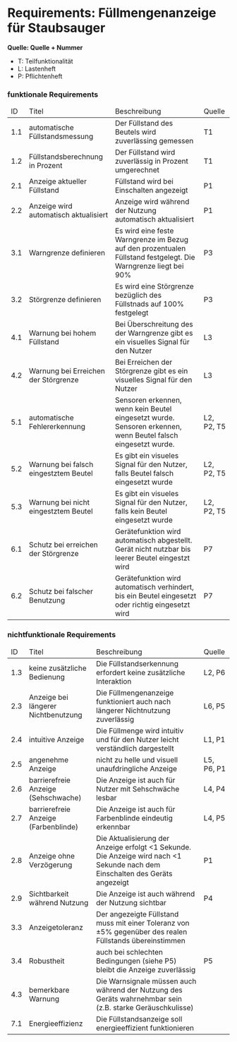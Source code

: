 # Requirements: Füllmengenanzeige für Staubsauger
**Quelle: Quelle + Nummer**
- T: Teilfunktionalität
- L: Lastenheft
- P: Pflichtenheft

### funktionale Requirements

<table>
  <thead>
    <tr>
      <td>ID</td>
      <td>Titel</td>
      <td>Beschreibung</td>
      <td>Quelle</td>
    </tr>
  </thead>
  <tbody>
    <tr>
      <td>1.1</td>
      <td>automatische Füllstandsmessung</td>
      <td>Der Füllstand des Beutels wird zuverlässing gemessen</td>
      <td>T1</td>
    </tr>
    <tr>
      <td>1.2</td>
      <td>Füllstandsberechnung in Prozent</td>
      <td>Der Füllstand wird zuverlässig in Prozent umgerechnet</td>
      <td>T1</td>
    </tr>
    <tr>
      <td>2.1</td>
      <td>Anzeige aktueller Füllstand</td>
      <td>Füllstand wird bei Einschalten angezeigt</td>
      <td>P1</td>
    </tr>
    <tr>
      <td>2.2</td>
      <td>Anzeige wird automatisch aktualisiert</td>
      <td>Anzeige wird während der Nutzung automatisch aktualisiert</td>
      <td>P1</td>
    </tr>
    <tr>
      <td>3.1</td>
      <td>Warngrenze definieren</td>
      <td>Es wird eine feste Warngrenze im Bezug auf den prozentualen Füllstand festgelegt. Die Warngrenze liegt bei 90%</td>
      <td>P3</td>
    </tr>
    <tr>
      <td>3.2</td>
      <td>Störgrenze definieren</td>
      <td>Es wird eine Störgrenze bezüglich des Füllstnads auf 100% festgelegt</td>
      <td>P3</td>
    </tr>
    <tr>
      <td>4.1</td>
      <td>Warnung bei hohem Füllstand</td>
      <td>Bei Überschreitung des der Warngrenze gibt es ein visuelles Signal für den Nutzer</td>
      <td>L3</td>
    </tr>
    <tr>
      <td>4.2</td>
      <td>Warnung bei Erreichen der Störgrenze</td>
      <td>Bei Erreichen der Störgrenze gibt es ein visuelles Signal für den Nutzer</td>
      <td>L3</td>
    </tr>
    <tr>
      <td>5.1</td>
      <td>automatische Fehlererkennung</td>
      <td>Sensoren erkennen, wenn kein Beutel eingesetzt wurde. Sensoren erkennen, wenn Beutel falsch eingesetzt wurde.</td>
      <td>L2, P2, T5</td>
    </tr>
    <tr>
      <td>5.2</td>
      <td>Warnung bei falsch eingestztem Beutel</td>
      <td>Es gibt ein visueles Signal für den Nutzer, falls Beutel falsch eingesetzt wurde</td>
      <td>L2, P2, T5</td>
    </tr>
    <tr>
      <td>5.3</td>
      <td>Warnung bei nicht eingestztem Beutel</td>
      <td>Es gibt ein visueles Signal für den Nutzer, falls kein Beutel eingesetzt wurde</td>
      <td>L2, P2, T5</td>
    </tr>
    <tr>
      <td>6.1</td>
      <td>Schutz bei erreichen der Störgrenze</td>
      <td>Gerätefunktion wird automatisch abgestellt. Gerät nicht nutzbar bis leerer Beutel eingestzt wird</td>
      <td>P7</td>
    </tr>
    <tr>
      <td>6.2</td>
      <td>Schutz bei falscher Benutzung</td>
      <td>Gerätefunktion wird automatisch verhindert, bis ein Beutel eingesetzt oder richtig eingesetzt wird</td>
      <td>P7</td>
    </tr>
  </tbody>
</table>

### nichtfunktionale Requirements

<table>
  <thead>
    <tr>
      <td>ID</td>
      <td>Titel</td>
      <td>Beschreibung</td>
      <td>Quelle</td>
    </tr>
  </thead>
  <tbody>
    <tr>
      <td>1.3</td>
      <td>keine zusätzliche Bedienung</td>
      <td>Die Füllstandserkennung erfordert keine zusätzliche Interaktion</td>
      <td>L2, P6</td>
    </tr>
    <tr>
      <td>2.3</td>
      <td>Anzeige bei längerer Nichtbenutzung</td>
      <td>Die Füllmengenanzeige funktioniert auch nach längerer Nichtnutzung zuverlässig</td>
      <td>L6, P5</td>
    </tr>
    <tr>
      <td>2.4</td>
      <td>intuitive Anzeige</td>
      <td>Die Füllmenge wird intuitiv und für den Nutzer leicht verständlich dargestellt</td>
      <td>L1, P1</td>
    </tr>
    <tr>
      <td>2.5</td>
      <td>angenehme Anzeige</td>
      <td>nicht zu helle und visuell unaufdringliche Anzeige</td>
      <td>L5, P6, P1</td>
    </tr>
    <tr>
      <td>2.6</td>
      <td>barrierefreie Anzeige (Sehschwache)</td>
      <td>Die Anzeige ist auch für Nutzer mit Sehschwäche lesbar</td>
      <td>L4, P4</td>
    </tr>
    <tr>
      <td>2.7</td>
      <td>barrierefreie Anzeige (Farbenblinde)</td>
      <td>Die Anzeige ist auch für Farbenblinde eindeutig erkennbar</td>
      <td>L4, P5</td>
    </tr>
    <tr>
      <td>2.8</td>
      <td>Anzeige ohne Verzögerung</td>
      <td>Die Aktualisierung der Anzeige erfolgt <1 Sekunde. Die Anzeige wird nach <1 Sekunde nach dem Einschalten des Geräts angezeigt</td>
      <td>P1</td>
    </tr>
    <tr>
      <td>2.9</td>
      <td>Sichtbarkeit während Nutzung</td>
      <td>Die Anzeige ist auch während der Nutzung sichtbar</td>
      <td>P4</td>
    </tr>
    <tr>
      <td>3.3</td>
      <td>Anzeigetoleranz</td>
      <td>Der angezeigte Füllstand muss mit einer Toleranz von ±5% gegenüber des realen Füllstands übereinstimmen</td>
      <td></td>
    </tr>
    <tr>
      <td>3.4</td>
      <td>Robustheit</td>
      <td>auch bei schlechten Bedingungen (siehe P5) bleibt die Anzeige zuverlässig</td>
      <td>P5</td>
    </tr>
    <tr>
      <td>4.3</td>
      <td>bemerkbare Warnung</td>
      <td>Die Warnsignale müssen auch während der Nutzung des Geräts wahrnehmbar sein (z.B. starke Geräuschkulisse)</td>
      <td></td>
    </tr>
    <tr>
      <td>7.1</td>
      <td>Energieeffizienz</td>
      <td>Die Füllstandsanzeige soll energieeffizient funktionieren</td>
      <td></td>
    </tr>
  </tbody>
</table>
